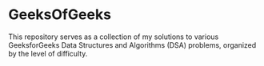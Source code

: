 # GeeksOfGeeks
This repository serves as a collection of my solutions to various GeeksforGeeks Data Structures and Algorithms (DSA) problems, organized by the level of difficulty.
